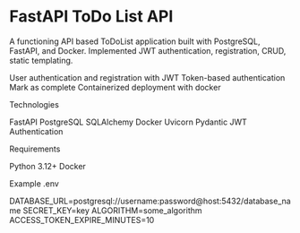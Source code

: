 # FastAPI ToDo List API
A functioning API based ToDoList application built with PostgreSQL, FastAPI, and Docker. Implemented JWT authentication, registration, CRUD, static templating.

User authentication and registration with JWT
Token-based authentication
Mark as complete
Containerized deployment with docker

Technologies

FastAPI
PostgreSQL
SQLAlchemy
Docker
Uvicorn
Pydantic
JWT Authentication

Requirements 

Python 3.12+
Docker

Example .env

DATABASE_URL=postgresql://username:password@host:5432/database_name
SECRET_KEY=key
ALGORITHM=some_algorithm
ACCESS_TOKEN_EXPIRE_MINUTES=10

